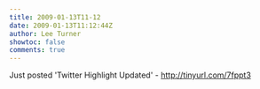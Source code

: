 ```yaml
---
title: 2009-01-13T11-12
date: 2009-01-13T11:12:44Z
author: Lee Turner
showtoc: false
comments: true
---
```


Just posted 'Twitter Highlight Updated' - http://tinyurl.com/7fppt3


